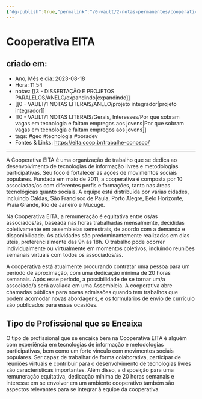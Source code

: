 ```yaml
---
{"dg-publish":true,"permalink":"/0-vault/2-notas-permanentes/cooperativa-eita/","tags":["permanente","geo","tecnologia","boradev"],"dgHomeLink":true,"dgShowLocalGraph":true,"dgShowFileTree":true,"dgEnableSearch":true,"noteIcon":""}
---
```


# Cooperativa EITA

## criado em: 
-  Ano, Mês e dia: 2023-08-18
- Hora: 11:54
- notas: [[3 - DISSERTAÇÃO E PROJETOS PARALELOS/ANELO/expandindo\|expandindo]]
- [[0 - VAULT/1 NOTAS LITERAIS/ANELO/projeto integrador\|projeto integrador]]
- [[0 - VAULT/1 NOTAS LITERAIS/Gerais, Interesses/Por que sobram vagas em tecnologia e faltam empregos aos jovens\|Por que sobram vagas em tecnologia e faltam empregos aos jovens]]
- tags: #geo #tecnologia #boradev 
- Fontes & Links: https://eita.coop.br/trabalhe-conosco/
---

A Cooperativa EITA é uma organização de trabalho que se dedica ao desenvolvimento de tecnologias de informação livres e metodologias participativas. Seu foco é fortalecer as ações de movimentos sociais populares. Fundada em maio de 2011, a cooperativa é composta por 10 associadas/os com diferentes perfis e formações, tanto nas áreas tecnológicas quanto sociais. A equipe está distribuída por várias cidades, incluindo Caldas, São Francisco de Paula, Porto Alegre, Belo Horizonte, Praia Grande, Rio de Janeiro e Mucugê.

Na Cooperativa EITA, a remuneração é equitativa entre os/as associados/as, baseada nas horas trabalhadas mensalmente, decididas coletivamente em assembleias semestrais, de acordo com a demanda e disponibilidade. As atividades são predominantemente realizadas em dias úteis, preferencialmente das 9h às 18h. O trabalho pode ocorrer individualmente ou virtualmente em momentos coletivos, incluindo reuniões semanais virtuais com todos os associados/as.

A cooperativa está atualmente procurando contratar uma pessoa para um período de aproximação, com uma dedicação mínima de 20 horas semanais. Após esse período, a possibilidade de se tornar um/a associado/a será avaliada em uma Assembleia. A cooperativa abre chamadas públicas para novas admissões quando tem trabalhos que podem acomodar novas abordagens, e os formulários de envio de currículo são publicados para essas ocasiões.

## Tipo de Profissional que se Encaixa
O tipo de profissional que se encaixa bem na Cooperativa EITA é alguém com experiência em tecnologias de informação e metodologias participativas, bem como um forte vínculo com movimentos sociais populares. Ser capaz de trabalhar de forma colaborativa, participar de reuniões virtuais e contribuir para o desenvolvimento de tecnologias livres são características importantes. Além disso, a disposição para uma remuneração equitativa, dedicação mínima de 20 horas semanais e interesse em se envolver em um ambiente cooperativo também são aspectos relevantes para se integrar à equipe da cooperativa.